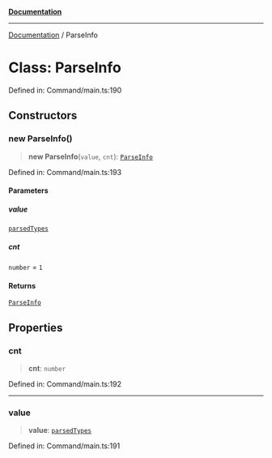 [**Documentation**](../README.md)

***

[Documentation](../globals.md) / ParseInfo

# Class: ParseInfo

Defined in: Command/main.ts:190

## Constructors

### new ParseInfo()

> **new ParseInfo**(`value`, `cnt`): [`ParseInfo`](ParseInfo.md)

Defined in: Command/main.ts:193

#### Parameters

##### value

[`parsedTypes`](../type-aliases/parsedTypes.md)

##### cnt

`number` = `1`

#### Returns

[`ParseInfo`](ParseInfo.md)

## Properties

### cnt

> **cnt**: `number`

Defined in: Command/main.ts:192

***

### value

> **value**: [`parsedTypes`](../type-aliases/parsedTypes.md)

Defined in: Command/main.ts:191
